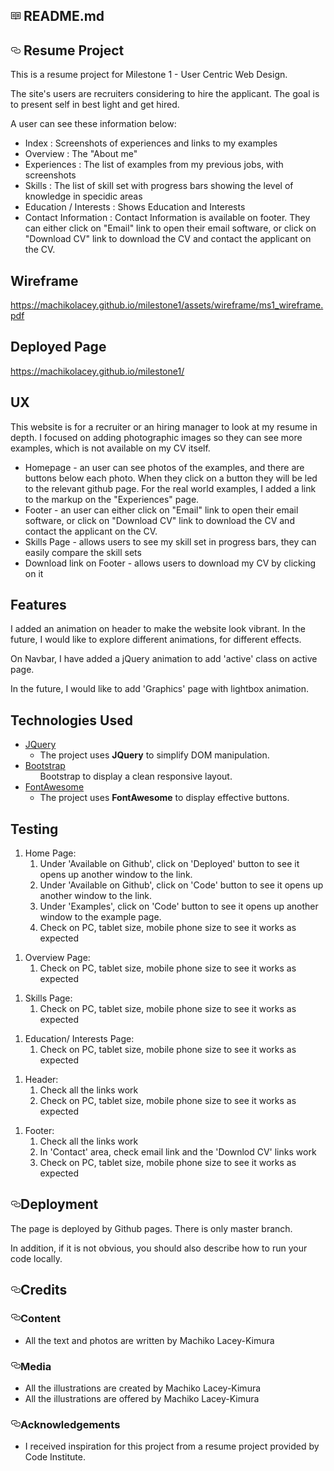 <div id="readme" class="Box md js-code-block-container Box--condensed">
    <div class="Box-header d-flex flex-items-center flex-justify-between ">
      <h2 class="Box-title pr-3">
        <svg class="octicon octicon-book" viewBox="0 0 16 16" version="1.1" width="16" height="16" aria-hidden="true"><path fill-rule="evenodd" d="M3 5h4v1H3V5zm0 3h4V7H3v1zm0 2h4V9H3v1zm11-5h-4v1h4V5zm0 2h-4v1h4V7zm0 2h-4v1h4V9zm2-6v9c0 .55-.45 1-1 1H9.5l-1 1-1-1H2c-.55 0-1-.45-1-1V3c0-.55.45-1 1-1h5.5l1 1 1-1H15c.55 0 1 .45 1 1zm-8 .5L7.5 3H2v9h6V3.5zm7-.5H9.5l-.5.5V12h6V3z"></path></svg>
        README.md
      </h2>
    </div>
      <div class="Box-body p-5">
        <article class="markdown-body entry-content" itemprop="text"><h1><a id="user-content-your-projects-name" class="anchor" aria-hidden="true" href="#your-projects-name"><svg class="octicon octicon-link" viewBox="0 0 16 16" version="1.1" width="16" height="16" aria-hidden="true"><path fill-rule="evenodd" d="M4 9h1v1H4c-1.5 0-3-1.69-3-3.5S2.55 3 4 3h4c1.45 0 3 1.69 3 3.5 0 1.41-.91 2.72-2 3.25V8.59c.58-.45 1-1.27 1-2.09C10 5.22 8.98 4 8 4H4c-.98 0-2 1.22-2 2.5S3 9 4 9zm9-3h-1v1h1c1 0 2 1.22 2 2.5S13.98 12 13 12H9c-.98 0-2-1.22-2-2.5 0-.83.42-1.64 1-2.09V6.25c-1.09.53-2 1.84-2 3.25C6 11.31 7.55 13 9 13h4c1.45 0 3-1.69 3-3.5S14.5 6 13 6z"></path></svg></a>
        Resume Project</h1>
        <p>This is a resume project for Milestone 1 - User Centric Web Design.</p> 
        <p>The site's users are recruiters considering to hire the applicant. The goal is to present self in best light and get hired.</p>
        <p>A user can see these information below:</p>
        <ul>
        <li>Index : Screenshots of experiences and links to my examples</li>
        <li>Overview : The "About me"</li>
        <li>Experiences : The list of examples from my previous jobs, with screenshots</li>
        <li>Skills : The list of skill set with progress bars showing the level of knowledge in specidic areas</li>
        <li>Education / Interests : Shows Education and Interests</li>
        <li>Contact Information : Contact Information is available on footer. They can either click on "Email" link to open their email software, or click on "Download CV" link to download the CV and contact the applicant on the CV.</li>
        </ul>
 
<h2>Wireframe</h2>
<a href="https://machikolacey.github.io/milestone1/assets/wireframe/ms1_wireframe.pdf" target="_blank">
https://machikolacey.github.io/milestone1/assets/wireframe/ms1_wireframe.pdf  
</a>

<h2>Deployed Page</h2>
<a href="https://machikolacey.github.io/milestone1/" target="_blank">
https://machikolacey.github.io/milestone1/
</a>
 <h2>UX</h2>
        <p>This website is for a recruiter or an hiring manager to look at my resume in depth. I focused on
        adding photographic images so they can see more examples, which is not available on my CV itself.</p>
        <ul>
         <li>Homepage - an user can see photos of the examples, and there are buttons below each photo. When
        they click on a button they will be led to the relevant github page. For the real world examples, I added a link to the markup on the "Experiences" page.</li>
        <li>Footer - an user can either click on "Email" link to open their email software, or click on "Download CV" link to download the CV and contact the applicant on the CV.</li>
        <li>Skills Page - allows users to see my skill set in progress bars, they can easily compare the skill sets</li>
        <li>Download link on Footer - allows users to download my CV by clicking on it</li>
        </ul>
        <h2>Features</h2>
        <p>I added an animation on header to make the website look vibrant. In the future, I would like to explore different animations, for different effects.</p>
        <p>On Navbar, I have added a jQuery animation to add 'active' class on active page.</p>
        <p>In the future, I would like to add 'Graphics' page with lightbox animation.</p>
        <h2>Technologies Used</h2>
        <ul>
        <li><a href="https://jquery.com" rel="nofollow">JQuery</a>
            <ul>
            <li>The project uses <strong>JQuery</strong> to simplify DOM manipulation.</li>
            </ul>
        </li>
        <li><a href="https://getbootstrap.com/" rel="nofollow">Bootstrap</a>
            <ul>Bootstrap</strong> to display a clean responsive layout.</li>
            </ul>
        </li>
        <li><a href="https://fontawesome.com/" rel="nofollow">FontAwesome</a>
            <ul>
            <li>The project uses <strong>FontAwesome</strong> to display effective buttons.</li>
            </ul>
        </li>
        </ul>
    <h2>Testing</h2>    
    <ol>
    <li>Home Page:
    <ol>
    <li>Under 'Available on Github', click on 'Deployed' button to see it opens up another window to the link.</li>
    <li>Under 'Available on Github', click on 'Code' button to see it opens up another window to the link.</li>
    <li>Under 'Examples',  click on 'Code' button to see it opens up another window to the example page. </li>
     <li>Check on PC, tablet size, mobile phone size to see it works as expected</li>
    </ol>
    </li>
    </ol> 
    <ol>
    <li>Overview Page:
            <ol>
            <li>Check on PC, tablet size, mobile phone size to see it works as expected</li>
            </ol>
    </li>
    </ol>
     <ol>
    <li>Skills Page:
        <ol>
        <li>Check on PC, tablet size, mobile phone size to see it works as expected</li>
        </ol>
      </li>
    </ol>
     <ol>
    <li>Education/ Interests Page:
            <ol>
            <li>Check on PC, tablet size, mobile phone size to see it works as expected</li>
            </ol>
    </li>
    </ol>         
     <ol>
        <li>Header:
            <ol>
            <li>Check all the links work</li>
            <li>Check on PC, tablet size, mobile phone size to see it works as expected</li>
            </ol>
        </li>
    </ol>   
        <ol>
    <li>Footer:
        <ol>
        <li>Check all the links work</li>
        <li>In 'Contact' area, check email link and the 'Downlod CV' links work</li>
        <li>Check on PC, tablet size, mobile phone size to see it works as expected</li>
        </ol>
    </li>
    </ol>                           
    <h2><a id="user-content-deployment" class="anchor" aria-hidden="true" href="#deployment"><svg class="octicon octicon-link" viewBox="0 0 16 16" version="1.1" width="16" height="16" aria-hidden="true"><path fill-rule="evenodd" d="M4 9h1v1H4c-1.5 0-3-1.69-3-3.5S2.55 3 4 3h4c1.45 0 3 1.69 3 3.5 0 1.41-.91 2.72-2 3.25V8.59c.58-.45 1-1.27 1-2.09C10 5.22 8.98 4 8 4H4c-.98 0-2 1.22-2 2.5S3 9 4 9zm9-3h-1v1h1c1 0 2 1.22 2 2.5S13.98 12 13 12H9c-.98 0-2-1.22-2-2.5 0-.83.42-1.64 1-2.09V6.25c-1.09.53-2 1.84-2 3.25C6 11.31 7.55 13 9 13h4c1.45 0 3-1.69 3-3.5S14.5 6 13 6z"></path></svg></a>Deployment</h2>
    <p>The page is deployed by Github pages. There is only master branch.</p>
    <p>In addition, if it is not obvious, you should also describe how to run your code locally.</p>
    <h2><a id="user-content-credits" class="anchor" aria-hidden="true" href="#credits"><svg class="octicon octicon-link" viewBox="0 0 16 16" version="1.1" width="16" height="16" aria-hidden="true"><path fill-rule="evenodd" d="M4 9h1v1H4c-1.5 0-3-1.69-3-3.5S2.55 3 4 3h4c1.45 0 3 1.69 3 3.5 0 1.41-.91 2.72-2 3.25V8.59c.58-.45 1-1.27 1-2.09C10 5.22 8.98 4 8 4H4c-.98 0-2 1.22-2 2.5S3 9 4 9zm9-3h-1v1h1c1 0 2 1.22 2 2.5S13.98 12 13 12H9c-.98 0-2-1.22-2-2.5 0-.83.42-1.64 1-2.09V6.25c-1.09.53-2 1.84-2 3.25C6 11.31 7.55 13 9 13h4c1.45 0 3-1.69 3-3.5S14.5 6 13 6z"></path></svg></a>Credits</h2>
    <h3><a id="user-content-content" class="anchor" aria-hidden="true" href="#content"><svg class="octicon octicon-link" viewBox="0 0 16 16" version="1.1" width="16" height="16" aria-hidden="true"><path fill-rule="evenodd" d="M4 9h1v1H4c-1.5 0-3-1.69-3-3.5S2.55 3 4 3h4c1.45 0 3 1.69 3 3.5 0 1.41-.91 2.72-2 3.25V8.59c.58-.45 1-1.27 1-2.09C10 5.22 8.98 4 8 4H4c-.98 0-2 1.22-2 2.5S3 9 4 9zm9-3h-1v1h1c1 0 2 1.22 2 2.5S13.98 12 13 12H9c-.98 0-2-1.22-2-2.5 0-.83.42-1.64 1-2.09V6.25c-1.09.53-2 1.84-2 3.25C6 11.31 7.55 13 9 13h4c1.45 0 3-1.69 3-3.5S14.5 6 13 6z"></path></svg></a>Content</h3>
    <ul>
    <li>All the text and photos are written by Machiko Lacey-Kimura</li>
    </ul>
    <h3><a id="user-content-media" class="anchor" aria-hidden="true" href="#media"><svg class="octicon octicon-link" viewBox="0 0 16 16" version="1.1" width="16" height="16" aria-hidden="true"><path fill-rule="evenodd" d="M4 9h1v1H4c-1.5 0-3-1.69-3-3.5S2.55 3 4 3h4c1.45 0 3 1.69 3 3.5 0 1.41-.91 2.72-2 3.25V8.59c.58-.45 1-1.27 1-2.09C10 5.22 8.98 4 8 4H4c-.98 0-2 1.22-2 2.5S3 9 4 9zm9-3h-1v1h1c1 0 2 1.22 2 2.5S13.98 12 13 12H9c-.98 0-2-1.22-2-2.5 0-.83.42-1.64 1-2.09V6.25c-1.09.53-2 1.84-2 3.25C6 11.31 7.55 13 9 13h4c1.45 0 3-1.69 3-3.5S14.5 6 13 6z"></path></svg></a>Media</h3>
    <ul>
    <li>All the illustrations are created by Machiko Lacey-Kimura</li>
    <li>All the illustrations are offered by Machiko Lacey-Kimura</li>
    </ul>
    <h3><a id="user-content-acknowledgements" class="anchor" aria-hidden="true" href="#acknowledgements"><svg class="octicon octicon-link" viewBox="0 0 16 16" version="1.1" width="16" height="16" aria-hidden="true"><path fill-rule="evenodd" d="M4 9h1v1H4c-1.5 0-3-1.69-3-3.5S2.55 3 4 3h4c1.45 0 3 1.69 3 3.5 0 1.41-.91 2.72-2 3.25V8.59c.58-.45 1-1.27 1-2.09C10 5.22 8.98 4 8 4H4c-.98 0-2 1.22-2 2.5S3 9 4 9zm9-3h-1v1h1c1 0 2 1.22 2 2.5S13.98 12 13 12H9c-.98 0-2-1.22-2-2.5 0-.83.42-1.64 1-2.09V6.25c-1.09.53-2 1.84-2 3.25C6 11.31 7.55 13 9 13h4c1.45 0 3-1.69 3-3.5S14.5 6 13 6z"></path></svg></a>Acknowledgements</h3>
    <ul>
    <li>I received inspiration for this project from a resume project provided by Code Institute.</li>
    </ul>
</article>
</div>
</div>
